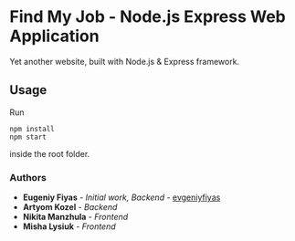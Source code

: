 # Find My Job - Node.js Express Web Application

Yet another website, built with Node.js & Express framework.

## Usage

Run 

    npm install
    npm start    

inside the root folder.

### Authors

* **Eugeniy Fiyas** - *Initial work, Backend* - [evgeniyfiyas](https://github.com/evgeniyfiyas)
* **Artyom Kozel** - *Backend*
* **Nikita Manzhula** - *Frontend*
* **Misha Lysiuk** - *Frontend*